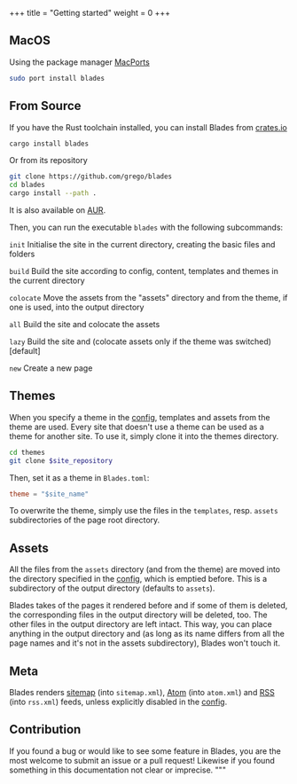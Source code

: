 +++
title = "Getting started"
weight = 0
+++

## MacOS

Using the package manager [MacPorts](https://www.macports.org)
```sh
sudo port install blades
```

## From Source
If you have the Rust toolchain installed, you can install Blades from [crates.io](https://crates.io/crates/blades)
```sh
cargo install blades
```


Or from its repository
``` sh
git clone https://github.com/grego/blades
cd blades
cargo install --path .
```
It is also available on [AUR](https://aur.archlinux.org/packages/blades-bin/).

Then, you can run the executable `blades` with the following subcommands:
<div id="commands">

`init` Initialise the site in the current directory, creating the basic files and folders

`build` Build the site according to config, content, templates and themes in the current directory

`colocate` Move the assets from the "assets" directory and from the theme, if one is used, into the output directory

`all` Build the site and colocate the assets

`lazy` Build the site and (colocate assets only if the theme was switched) [default]

`new` Create a new page

</div>

## Themes
When you specify a theme in the [config](config.html), templates and assets from the theme are used.
Every site that doesn't use a theme can be used as a theme for another site.
To use it, simply clone it into the themes directory.
```sh
cd themes
git clone $site_repository
```

Then, set it as a theme in `Blades.toml`:
```toml
theme = "$site_name"
```

To overwrite the theme, simply use the files in the `templates`, resp. `assets` subdirectories of the
page root directory.

## Assets
All the files from the `assets` directory (and from the theme) are moved into the directory
specified in the [config](config.html), which is emptied before. This is a subdirectory of the
output directory (defaults to `assets`).

Blades takes of the pages it rendered before and if some of them is deleted, the corresponding
files in the output directory will be deleted, too. The other files in the output directory
are left intact. This way, you can place anything in the output directory and (as long as its name
differs from all the page names and it's not in the assets subdirectory), Blades won't touch it.

## Meta
Blades renders [sitemap](https://www.sitemaps.org) (into `sitemap.xml`), [Atom](https://en.wikipedia.org/wiki/Atom_(Web_standard)) (into `atom.xml`)
and [RSS](https://en.wikipedia.org/wiki/RSS) (into `rss.xml`) feeds, unless explicitly disabled in the [config](config.html).

## Contribution
If you found a bug or would like to see some feature in Blades, you are the most welcome to submit an issue
or a pull request! Likewise if you found something in this documentation not clear or imprecise.
"""
